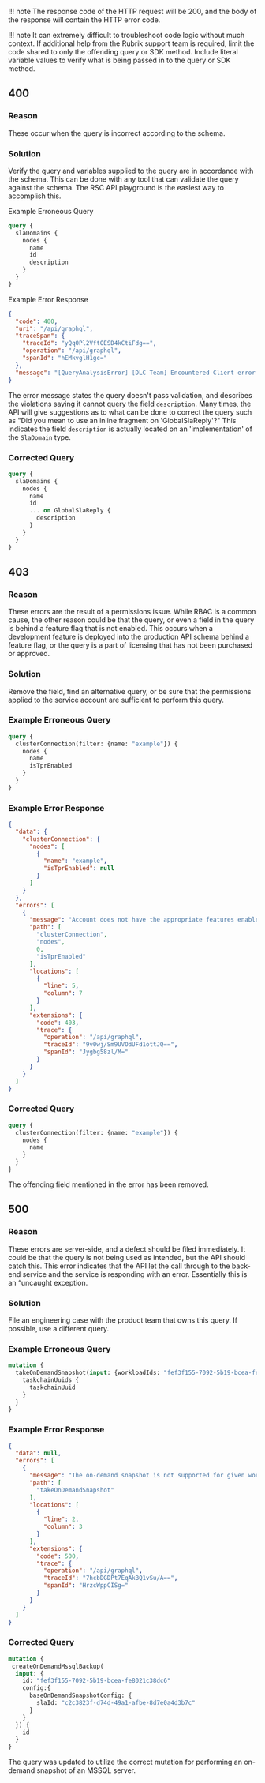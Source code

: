 

!!! note
    The response code of the HTTP request will be 200, and the body of the response will contain the HTTP error code.

!!! note
    It can extremely difficult to troubleshoot code logic without much context. If additional help from the Rubrik support team is required, limit the code shared to only the offending query or SDK method. Include literal variable values to verify what is being passed in to the query or SDK method.

## 400

### Reason
These occur when the query is incorrect according to the schema.

### Solution
Verify the query and variables supplied to the query are in accordance with the schema. This can be done with any tool that can validate the query against the schema. The RSC API playground is the easiest way to accomplish this.

Example Erroneous Query
``` graphql
query {
  slaDomains {
    nodes {
      name
      id
      description
    }
  }
}
```

Example Error Response
``` json
{
  "code": 400,
  "uri": "/api/graphql",
  "traceSpan": {
    "traceId": "yQq0Pl2VftOESD4kCtiFdg==",
    "operation": "/api/graphql",
    "spanId": "hEMkvglH1gc="
  },
  "message": "[QueryAnalysisError] [DLC Team] Encountered Client error (400) executing query with operations: [] and variables {}. Error: Query does not pass validation. Violations:\n\nCannot query field 'description' on type 'SlaDomain'. Did you mean to use an inline fragment on 'GlobalSlaReply'? (line 6, column 7):\n      description\n      ^"
}
```

The error message states the query doesn't pass validation, and describes the violations saying it cannot query the field `description`. Many times, the API will give suggestions as to what can be done to correct the query such as "Did you mean to use an inline fragment on 'GlobalSlaReply'?" This indicates the field `description` is actually located on an 'implementation' of the `SlaDomain` type.

### Corrected Query
``` graphql
query {
  slaDomains {
    nodes {
      name
      id
      ... on GlobalSlaReply {
        description
      }
    }
  }
}
```


## 403

### Reason
These errors are the result of a permissions issue. While RBAC is a common cause, the other reason could be that the query, or even a field in the query is behind a feature flag that is not enabled. This occurs when a development feature is deployed into the production API schema behind a feature flag, or the query is a part of licensing that has not been purchased or approved.

### Solution
Remove the field, find an alternative query, or be sure that the permissions applied to the service account are sufficient to perform this query.

### Example Erroneous Query
```graphql
query {
  clusterConnection(filter: {name: "example"}) {
    nodes {
      name
      isTprEnabled
    }
  }
}
```

### Example Error Response
```json
{
  "data": {
    "clusterConnection": {
      "nodes": [
        {
          "name": "example",
          "isTprEnabled": null
        }
      ]
    }
  },
  "errors": [
    {
      "message": "Account does not have the appropriate features enabled to access the field.",
      "path": [
        "clusterConnection",
        "nodes",
        0,
        "isTprEnabled"
      ],
      "locations": [
        {
          "line": 5,
          "column": 7
        }
      ],
      "extensions": {
        "code": 403,
        "trace": {
          "operation": "/api/graphql",
          "traceId": "9v0wj/Sm9UVOdUFd1ottJQ==",
          "spanId": "Jygbg58zl/M="
        }
      }
    }
  ]
}
```
### Corrected Query
```graphql
query {
  clusterConnection(filter: {name: "example"}) {
    nodes {
      name
    }
  }
}
```
The offending field mentioned in the error has been removed.

## 500

### Reason
These errors are server-side, and a defect should be filed immediately. It could be that the query is not being used as intended, but the API should catch this. This error indicates that the API let the call through to the back-end service and the service is responding with an error. Essentially this is an “uncaught exception.

### Solution
File an engineering case with the product team that owns this query. If possible, use a different query.

### Example Erroneous Query
```graphql
mutation {
  takeOnDemandSnapshot(input: {workloadIds: "fef3f155-7092-5b19-bcea-fe8021c38dc6" slaId: "c2c3823f-d74d-49a1-afbe-8d7e0a4d3b7c"}) {
    taskchainUuids {
      taskchainUuid
    }
  }
}
```

### Example Error Response
```json
{
  "data": null,
  "errors": [
    {
      "message": "The on-demand snapshot is not supported for given workload type: Mssql",
      "path": [
        "takeOnDemandSnapshot"
      ],
      "locations": [
        {
          "line": 2,
          "column": 3
        }
      ],
      "extensions": {
        "code": 500,
        "trace": {
          "operation": "/api/graphql",
          "traceId": "7hcbDGDPt7EqAkBQ1vSu/A==",
          "spanId": "HrzcWppCISg="
        }
      }
    }
  ]
}
```

### Corrected Query
```graphql
mutation {
 createOnDemandMssqlBackup(
  input: {
    id: "fef3f155-7092-5b19-bcea-fe8021c38dc6" 
    config:{
      baseOnDemandSnapshotConfig: {
        slaId: "c2c3823f-d74d-49a1-afbe-8d7e0a4d3b7c"
      }
    }
  }) {
    id
  }
}
```
The query was updated to utilize the correct mutation for performing an on-demand snapshot of an MSSQL server.